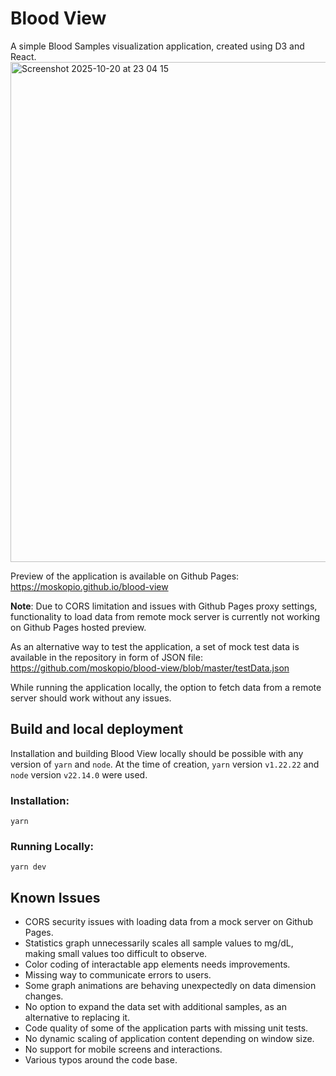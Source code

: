 # Blood View
A simple Blood Samples visualization application, created using D3 and React.
<img width="800" alt="Screenshot 2025-10-20 at 23 04 15" src="https://github.com/user-attachments/assets/47e0df95-d1bf-403a-9b11-685c03272934" />


Preview of the application is available on Github Pages: https://moskopio.github.io/blood-view


**Note**: Due to CORS limitation and issues with Github Pages proxy settings, functionality to load data from remote mock server is currently not working on Github Pages hosted preview.

As an alternative way to test the application, a set of mock test data is available in the repository in form of JSON file: https://github.com/moskopio/blood-view/blob/master/testData.json

While running the application locally, the option to fetch data from a remote server should work without any issues.


## Build and local deployment
Installation and building Blood View locally should be possible with any version of `yarn` and `node`. At the time of creation, `yarn` version `v1.22.22` and `node` version `v22.14.0` were used.

### Installation:
```
yarn
```

### Running Locally:
```
yarn dev
```

## Known Issues
* CORS security issues with loading data from a mock server on Github Pages.
* Statistics graph unnecessarily scales all sample values to mg/dL, making small values too difficult to observe.
* Color coding of interactable app elements needs improvements.
* Missing way to communicate errors to users.
* Some graph animations are behaving unexpectedly on data dimension changes.
* No option to expand the data set with additional samples, as an alternative to replacing it.
* Code quality of some of the application parts with missing unit tests.
* No dynamic scaling of application content depending on window size.
* No support for mobile screens and interactions.
* Various typos around the code base.
